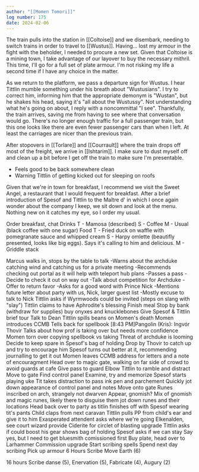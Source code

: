 ```yaml
---
author: "[[Momen Tomori]]"
log number: 175
date: 2024-02-06
---
```

The train pulls into the station in [[Coltoise]] and we disembark, needing to switch trains in order to travel to [[Wustus]]. Having... lost my armour in the fight with the beholder, I needed to procure a new set. Given that Coltoise is a mining town, I take advantage of our layover to buy the necessary mithril. This time, I'll go for a full set of plate armour. I'm not risking my life a second time if I have any choice in the matter.

As we return to the platform, we pass a departure sign for Wustus. I hear Tittlin mumble something under his breath about "Wustusians". I try to correct him, informing him that the appropriate demonym is "Wustan", but he shakes his head, saying it's "all about the Wustussy". Not understanding what he's going on about, I reply with a noncommittal "I see". Thankfully, the train arrives, saving me from having to see where that conversation would go. There's no longer enough traffic for a full passenger train, but this one looks like there are even fewer passenger cars than when I left. At least the carriages are nicer than the previous train.

After stopovers in [[Torlare]] and [[Courrault]] where the train drops off most of the freight, we arrive in [[Ishtarim]]. I make sure to dust myself off and clean up a bit before I get off the train to make sure I'm presentable.


- Feels good to be back somewhere clean
- Warning Tittlin of getting kicked out for sleeping on roofs

Given that we're in town for breakfast, I recommend we visit the Sweet Angel, a restaurant that I would frequent for breakfast. After a brief introduction of Spesof and Tittlin to the Maître d' in which I once again wonder about the company I keep, we sit down and look at the menu. Nothing new on it catches my eye, so I order my usual.

Order breakfast, chat
Drinks
T - Mamosa (described)
S - Coffee
M - Usual (black coffee with one sugar)
Food
T - Fried duck on waffle with pomegranate sauce and whipped cream
S - Harpy omlette (beautifly presented, looks like big eggs). Says it's calling to him and delicious.
M - Griddle stack


Marcus walks in, stops by the table to talk
-Warns about the archduke catching wind and catching us for a private meeting
-Recommends checking out portal as it will help with teleport hub plans
-Passes a pass
-Decide to check it out on way out
-Talk about competition for Archduke
-Offer to return favor
-Asks for a good word with Prince Nick
-Mentions future letter about party with us, Nick, larger guest list
-Mostly excuse to talk to Nick
Tittlin asks if Wyrmwoods could be invited (steps on slang with "slay")
Tittlin claims to have Aphrodite's blessing
Finish meal
Stop by bank (withdraw for supplies)
buy onyxes and knucklebones
Give Spesof & Tittlin brief tour
Talk to Dean
Tittlin spills beans on Momen's death
Momen introduces CCMB
Tells back for spellbook
[8:43 PM]Pangolin (Kris): Ingvór Thovir
Talks about how prof is taking over but needs more confidence
Momen torn over copying spellbook vs taking 
Threat of archduke is looming
Decide to keep spare in Spesof's bag of holding
Drop by Thovir to catch up and try to encourage him
Spesof turns out better at it, recommending journalling to get it out
Momen leaves CCMB address for letters and a note of encouragment
Head over to magic gate, walking on far side of crowd to avoid guards at cafe
Give pass to guard
Elbow Tittlin to ramble and distract
Move to gate
Find control panel
Examine, try and memorize
Spesof starts playing uke
Tit takes distraction to pass ink pen and parchement
Quickly jot down appearance of control panel and notes
Move onto gate
Runes inscribed on arch, strangely not dwarven
Appear, gnomish?
Mix of gnomish and magic runes, likely there to disguise them
jot down runes and their locations
Head back over to party as titlin finishes off with Spesof wearing tit's pants
Child claps from next caravan
Tittlin pulls PP from child's ear and give it to him
Exasperated attendent asks where we're going
Elkenalden, see court wizard
provide Ciderite for circlet of blasting upgrade
Tittlin asks if could boost his gear
shows bag of holding
Spesof asks if we can stay
Say yes, but I need to get bluesmith comissioned first
Buy plate, head over to Larhammer 
Commission upgrade 
Start scribing spells
Spend next day scribing
Pick up armour
6 Hours
Scribe Move Earth (6)

16 hours
Scribe danse (5), Enervation (5), Fabricate (4), Augury (2)